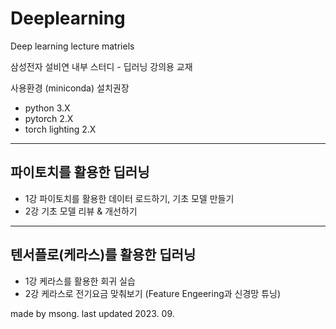 # Deeplearning

Deep learning lecture matriels

삼성전자 설비연 내부 스터디 - 딥러닝 강의용 교재




사용환경 (miniconda) 설치권장

- python 3.X 
- pytorch 2.X
- torch lighting 2.X 



----

## 파이토치를 활용한 딥러닝 


* 1강 파이토치를 활용한 데이터 로드하기, 기초 모델 만들기
* 2강 기초 모델 리뷰 & 개선하기


----

## 텐서플로(케라스)를 활용한 딥러닝

* 1강 케라스를 활용한 회귀 실습 
* 2강 케라스로 전기요금 맞춰보기 (Feature Engeering과 신경망 튜닝)



made by msong. 
last updated  2023. 09. 
